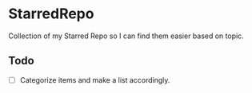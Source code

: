 # StarredRepo
Collection of my Starred Repo so I can find them easier based on topic.
## Todo 
- [ ] Categorize items and make a list accordingly. 

